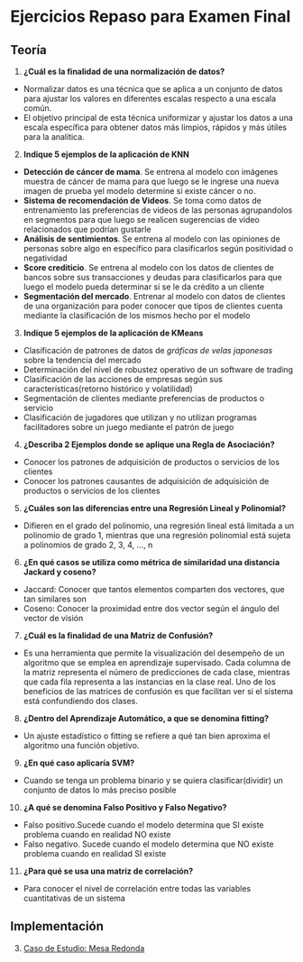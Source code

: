 # Ejercicios Repaso para Examen Final

## Teoría

1. **¿Cuál es la finalidad de una normalización de datos?**
- Normalizar datos es una técnica que se aplica a un conjunto de datos para ajustar los valores en diferentes escalas respecto a una escala común. 
- El objetivo principal de esta técnica uniformizar y ajustar los datos a una escala específica para obtener datos más limpios, rápidos y más útiles para la analítica.
2. **Indique 5 ejemplos de la aplicación de KNN**
- **Detección de cáncer de mama**. Se entrena al modelo con imágenes muestra de cáncer de mama para que luego se le ingrese una nueva imagen de prueba yel modelo determine si existe cáncer o no.
- **Sistema de recomendación de Videos**. Se toma como datos de entrenamiento las preferencias de videos de las personas agrupandolos en segmentos para que luego se realicen sugerencias de video relacionados que podrían gustarle
- **Análisis de sentimientos**. Se entrena al modelo con las opiniones de personas sobre algo en específico para clasificarlos según positividad o negatividad
- **Score crediticio**. Se entrena al modelo con los datos de clientes de bancos sobre sus transacciones y deudas para clasificarlos para que luego el modelo pueda determinar si se le da crédito a un cliente
- **Segmentación del mercado**. Entrenar al modelo con datos de clientes de una organización para poder conocer que tipos de clientes cuenta mediante la clasificación de los mismos hecho por el modelo
3. **Indique 5 ejemplos de la aplicación de KMeans**
- Clasificación de patrones de datos de _gráficas de velas japonesas_ sobre la tendencia del mercado
- Determinación del nivel de robustez operativo de un software de trading
- Clasificación de las acciones de empresas según sus características(retorno histórico y volatilidad)
- Segmentación de clientes mediante preferencias de productos o servicio
- Clasificación de jugadores que utilizan y no utilizan programas facilitadores sobre un juego mediante el patrón de juego
4. **¿Describa 2 Ejemplos donde se aplique una Regla de Asociación?**
- Conocer los patrones de adquisición de productos o servicios de los clientes
- Conocer los patrones causantes de adquisición de adquisición de productos o servicios de los clientes
5. **¿Cuáles son las diferencias entre una Regresión Lineal y Polinomial?**
- Difieren en el grado del polinomio, una regresión lineal está limitada a un polinomio de grado 1, mientras que una regresión polinomial está sujeta a polinomios de grado 2, 3, 4, ..., n
6. **¿En qué casos se utiliza como métrica de similaridad una distancia Jackard y coseno?**
- Jaccard: Conocer que tantos elementos comparten dos vectores, que tan similares son
- Coseno: Conocer la proximidad entre dos vector según el ángulo del vector de visión
7. **¿Cuál es la finalidad de una Matriz de Confusión?**
- Es una herramienta que permite la visualización del desempeño de un algoritmo que se emplea en aprendizaje supervisado. Cada columna de la matriz representa el número de predicciones de cada clase, mientras que cada fila representa a las instancias en la clase real. Uno de los beneficios de las matrices de confusión es que facilitan ver si el sistema está confundiendo dos clases.
8. **¿Dentro del Aprendizaje Automático, a que se denomina fitting?**
- Un ajuste estadístico o fitting se refiere a qué tan bien aproxima el algoritmo una función objetivo.
9. **¿En qué caso aplicaría SVM?**
- Cuando se tenga un problema binario y se quiera clasificar(dividir) un conjunto de datos lo más preciso posible
10. **¿A qué se denomina Falso Positivo y Falso Negativo?**
- Falso positivo.Sucede cuando el modelo determina que SI existe problema cuando en realidad NO existe
- Falso negativo. Sucede cuando el modelo determina que NO existe problema cuando en realidad SI existe
11. **¿Para qué se usa una matriz de correlación?**
- Para conocer el nivel de correlación entre todas las variables cuantitativas de un sistema

## Implementación

3. [Caso de Estudio: Mesa Redonda](mesa_redonda/mesa_redonda.md)